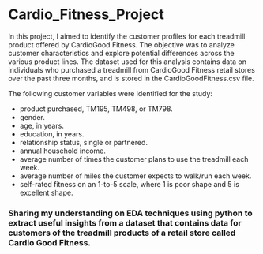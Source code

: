 # Cardio_Fitness_Project

In this project, I aimed to identify the customer profiles for each treadmill product offered by CardioGood Fitness. The objective was to analyze customer characteristics and explore potential differences across the various product lines. The dataset used for this analysis contains data on individuals who purchased a treadmill from CardioGood Fitness retail stores over the past three months, and is stored in the CardioGoodFitness.csv file.

The following customer variables were identified for the study:

* product purchased, TM195, TM498, or TM798.
* gender.
* age, in years.
* education, in years.
* relationship status, single or partnered.
* annual household income.
* average number of times the customer plans to use the treadmill each week.
* average number of miles the customer expects to walk/run each week.
* self-rated fitness on an 1-to-5 scale, where 1 is poor shape and 5 is excellent shape.

### Sharing my understanding on EDA techniques using python to extract useful insights from a dataset that contains data for customers of the treadmill products of a retail store called Cardio Good Fitness.
